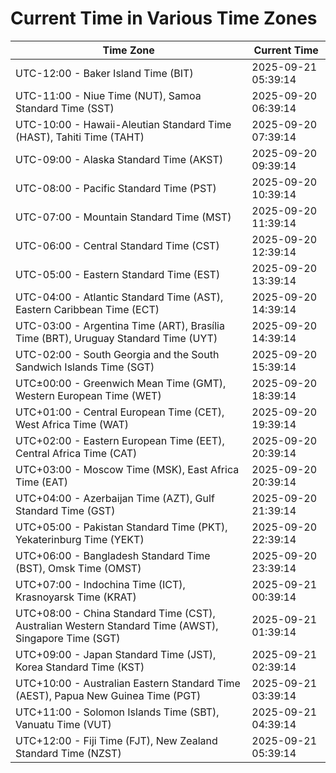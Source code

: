 # Current Time in Various Time Zones

| Time Zone | Current Time |
|-----------|--------------|
| UTC-12:00 - Baker Island Time (BIT) | 2025-09-21 05:39:14 |
| UTC-11:00 - Niue Time (NUT), Samoa Standard Time (SST) | 2025-09-20 06:39:14 |
| UTC-10:00 - Hawaii-Aleutian Standard Time (HAST), Tahiti Time (TAHT) | 2025-09-20 07:39:14 |
| UTC-09:00 - Alaska Standard Time (AKST) | 2025-09-20 09:39:14 |
| UTC-08:00 - Pacific Standard Time (PST) | 2025-09-20 10:39:14 |
| UTC-07:00 - Mountain Standard Time (MST) | 2025-09-20 11:39:14 |
| UTC-06:00 - Central Standard Time (CST) | 2025-09-20 12:39:14 |
| UTC-05:00 - Eastern Standard Time (EST) | 2025-09-20 13:39:14 |
| UTC-04:00 - Atlantic Standard Time (AST), Eastern Caribbean Time (ECT) | 2025-09-20 14:39:14 |
| UTC-03:00 - Argentina Time (ART), Brasília Time (BRT), Uruguay Standard Time (UYT) | 2025-09-20 14:39:14 |
| UTC-02:00 - South Georgia and the South Sandwich Islands Time (SGT) | 2025-09-20 15:39:14 |
| UTC±00:00 - Greenwich Mean Time (GMT), Western European Time (WET) | 2025-09-20 18:39:14 |
| UTC+01:00 - Central European Time (CET), West Africa Time (WAT) | 2025-09-20 19:39:14 |
| UTC+02:00 - Eastern European Time (EET), Central Africa Time (CAT) | 2025-09-20 20:39:14 |
| UTC+03:00 - Moscow Time (MSK), East Africa Time (EAT) | 2025-09-20 20:39:14 |
| UTC+04:00 - Azerbaijan Time (AZT), Gulf Standard Time (GST) | 2025-09-20 21:39:14 |
| UTC+05:00 - Pakistan Standard Time (PKT), Yekaterinburg Time (YEKT) | 2025-09-20 22:39:14 |
| UTC+06:00 - Bangladesh Standard Time (BST), Omsk Time (OMST) | 2025-09-20 23:39:14 |
| UTC+07:00 - Indochina Time (ICT), Krasnoyarsk Time (KRAT) | 2025-09-21 00:39:14 |
| UTC+08:00 - China Standard Time (CST), Australian Western Standard Time (AWST), Singapore Time (SGT) | 2025-09-21 01:39:14 |
| UTC+09:00 - Japan Standard Time (JST), Korea Standard Time (KST) | 2025-09-21 02:39:14 |
| UTC+10:00 - Australian Eastern Standard Time (AEST), Papua New Guinea Time (PGT) | 2025-09-21 03:39:14 |
| UTC+11:00 - Solomon Islands Time (SBT), Vanuatu Time (VUT) | 2025-09-21 04:39:14 |
| UTC+12:00 - Fiji Time (FJT), New Zealand Standard Time (NZST) | 2025-09-21 05:39:14 |
